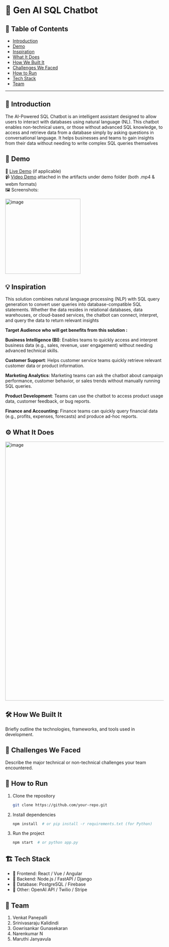 # 🚀 Gen AI SQL Chatbot

## 📌 Table of Contents
- [Introduction](#introduction)
- [Demo](#demo)
- [Inspiration](#inspiration)
- [What It Does](#what-it-does)
- [How We Built It](#how-we-built-it)
- [Challenges We Faced](#challenges-we-faced)
- [How to Run](#how-to-run)
- [Tech Stack](#tech-stack)
- [Team](#team)

---

## 🎯 Introduction
The AI-Powered SQL Chatbot is an intelligent assistant designed to allow users to interact with databases using natural language (NL). This chatbot enables non-technical users, or those without advanced SQL knowledge, to access and retrieve data from a database simply by asking questions in conversational language. It helps businesses and teams to gain insights from their data without needing to write complex SQL queries themselves

## 🎥 Demo
🔗 [Live Demo](#) (if applicable)  
📹 [Video Demo](#) attached in the artifacts under demo folder (both .mp4 & webm formats)  
🖼️ Screenshots:

<img width="239" alt="image" src="https://github.com/user-attachments/assets/250789e9-c592-4236-a532-4e23e3b42fd5" />


## 💡 Inspiration
This solution combines natural language processing (NLP) with SQL query generation to convert user queries into database-compatible SQL statements. Whether the data resides in relational databases, data warehouses, or cloud-based services, the chatbot can connect, interpret, and query the data to return relevant insights

**Target Audience who will get benefits from this solution :**

**Business Intelligence (BI)**: Enables teams to quickly access and interpret business data (e.g., sales, revenue, user engagement) without needing advanced technical skills.

**Customer Support**: Helps customer service teams quickly retrieve relevant customer data or product information.

**Marketing Analytics**: Marketing teams can ask the chatbot about campaign performance, customer behavior, or sales trends without manually running SQL queries.

**Product Development**: Teams can use the chatbot to access product usage data, customer feedback, or bug reports.

**Finance and Accounting:** Finance teams can quickly query financial data (e.g., profits, expenses, forecasts) and produce ad-hoc reports.

## ⚙️ What It Does
<img width="823" alt="image" src="https://github.com/user-attachments/assets/e8e3deac-a3e4-4402-ab44-1acf80a2f3c6" />


## 🛠️ How We Built It
Briefly outline the technologies, frameworks, and tools used in development.

## 🚧 Challenges We Faced
Describe the major technical or non-technical challenges your team encountered.

## 🏃 How to Run
1. Clone the repository  
   ```sh
   git clone https://github.com/your-repo.git
   ```
2. Install dependencies  
   ```sh
   npm install  # or pip install -r requirements.txt (for Python)
   ```
3. Run the project  
   ```sh
   npm start  # or python app.py
   ```

## 🏗️ Tech Stack
- 🔹 Frontend: React / Vue / Angular
- 🔹 Backend: Node.js / FastAPI / Django
- 🔹 Database: PostgreSQL / Firebase
- 🔹 Other: OpenAI API / Twilio / Stripe

## 👥 Team
1. Venkat Panepalli
2. Srinivasaraju Kalidindi
3. Gowrisankar Gunasekaran
4. Narenkumar N
5. Maruthi Janyavula

